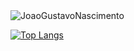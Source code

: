 
 
<img align="center" src="https://github-readme-stats.vercel.app/api?username=JoaoGustavoNascimento&show_icons=true&locale=en" alt="JoaoGustavoNascimento" />
  
[![Top Langs](https://github-readme-stats.vercel.app/api/top-langs/?username=JoaoGustavoNascimento&layout=compact)](https://github.com/JoaoGustavoNascimento)

<!--
**JoaoGustavoNascimento/JoaoGustavoNascimento** is a ✨ _special_ ✨ repository because its `README.md` (this file) appears on your GitHub profile.

Here are some ideas to get you started:

- 🔭 I’m currently working on ...
- 🌱 I’m currently learning ...
- 👯 I’m looking to collaborate on ...
- 🤔 I’m looking for help with ...
- 💬 Ask me about ...
- 📫 How to reach me: ...
- 😄 Pronouns: ...
- ⚡ Fun fact: ...
-->

